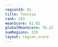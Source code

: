 ```yaml
---
regionId: 61
title: Tunisia
rank: 193
meanScore: 62.02
globalMeanScore: 70.22
numRegions: 220
layout: region_score
---
```

